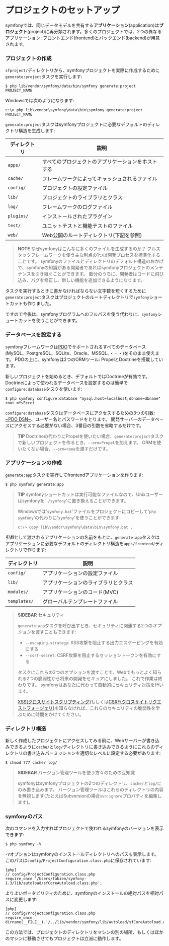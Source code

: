 プロジェクトのセットアップ
=========================

symfonyでは、同じデータモデルを共有する**アプリケーション**(application)は**プロジェクト**(project)に再分類されます。多くのプロジェクトでは、2つの異なるアプリケーション: フロントエンド(frontend)とバックエンド(backend)が用意されます。

### プロジェクトの作成

`sfproject/`ディレクトリから、symfonyプロジェクトを実際に作成するために`generate:project`タスクを実行します:

    $ php lib/vendor/symfony/data/bin/symfony generate:project PROJECT_NAME

Windowsでは次のようになります:

    c:\> php lib\vendor\symfony\data\bin\symfony generate:project PROJECT_NAME

`generate:project`タスクはsymfonyプロジェクトに必要なデフォルトのディレクトリ構造を生成します:

 | ディレクトリ | 説明
 | ----------- | ---------------------------------------------------
 | `apps/`     | すべてのプロジェクトのアプリケーションをホストする
 | `cache/`    | フレームワークによってキャッシュされるファイル
 | `config/`   | プロジェクトの設定ファイル
 | `lib/`      | プロジェクトのライブラリとクラス
 | `log/`      | フレームワークのログファイル
 | `plugins/`  | インストールされたプラグイン
 | `test/`     | ユニットテストと機能テストのファイル
 | `web/`      | Web公開のルートディレクトリ(下記を参照)

>**NOTE**
>なぜsymfonyはこんなに多くのファイルを生成するのか？
>フルスタックフレームワークを使う主な利点の1つは開発プロセスを標準化することです。
>symfonyのファイルとディレクトリのデフォルト構造のおかげで、symfonyの知識がある開発者であればsymfonyプロジェクトのメンテナンスを引き継ぐことができます。
>数分のうちに、開発者はコードに飛び込み、バグを修正し、新しい機能を追加できるようになります。

タスクを実行するときに書かなければならない文字数を短くするために`generate:project`タスクはプロジェクトのルートディレクトリで`symfony`ショートカットも作りました。

ですので今後は、symfonyプログラムへのフルパスを使う代わりに、`symfony`ショートカットを使うことができます。

### データベースを設定する

symfonyフレームワークは[PDO](http://www.php.net/PDO)でサポートされるすべてのデータベース(MySQL、PostgreSQL、SQLite、Oracle、MSSQL、・・・)をそのまま使えます。
PDOの上に、symfonyは2つのORMツール: PropelとDoctrineを搭載しています。

新しいプロジェクトを始めるとき、デフォルトではDoctrineが有効です。
Doctrineによって使われるデータベースを設定するのは簡単で`configure:database`タスクを使います:

    $ php symfony configure:database "mysql:host=localhost;dbname=dbname" root mYsEcret

`configure:database`タスクはデータベースにアクセスするための3つの引数: [~PDO DSN~](http://www.php.net/manual/pdo.drivers.php)、ユーザー名とパスワードをとります。
開発サーバーのデータベースにアクセスする必要がない場合、3番目の引数を省略するだけです。

>**TIP**
>Doctrineの代わりにPropelを使いたい場合、`generate:project`タスクで新しいプロジェクトを作るとき、`--orm=Propel`を加えます。
>ORMを使いたくない場合、`--orm=none`を渡すだけです。

### アプリケーションの作成

`generate:app`タスクを実行してfrontendアプリケーションを作ります:

    $ php symfony generate:app

>**TIP**
>symfonyショートカットは実行可能なファイルなので、Unixユーザーはsymfonyを'`./symfony`'に置き換えることができます。
>
>Windowsでは'`symfony.bat`'ファイルをプロジェクトにコピーして'`php symfony`'の代わりに'`symfony`'を使うことができます:
>
>     c:\> copy lib\vendor\symfony\data\bin\symfony.bat .

*引数*として渡されるアプリケーションの名前をもとに、`generate:app`タスクはアプリケーションに必要なデフォルトのディレクトリ構造を`apps/frontend/`ディレクトリで作ります:

 | ディレクトリ | 説明
 | ------------ | -------------------------------------
 | `config/`    | アプリケーションの設定ファイル
 | `lib/`       | アプリケーションのライブラリとクラス
 | `modules/`   | アプリケーションのコード(MVC)
 | `templates/` | グローバルテンプレートファイル

>**SIDEBAR**
>セキュリティ
>
>`generate:app`タスクを呼び出すとき、セキュリティに関連する2つの*オプション*を渡すこともできます:
>
>  * `--escaping-strategy`: XSS攻撃を阻止する出力エスケーピングを有効にする
>  * `--csrf-secret`: CSRF攻撃を阻止するセッショントークンを有効にする
>
>タスクにこれらの2つのオプションを渡すことで、Webでもっとよく知られる2つの脆弱性から将来の開発をセキュアにしました。
>これで作業は終わりです。
>symfonyはあなたに代わって自動的にセキュリティ対策を行います。
>
>[XSS(クロスサイトスクリプティング)](http://ja.wikipedia.org/wiki/クロスサイトスクリプティング)もしくは[CSRF(クロスサイトリクエストフォージェリ)](http://ja.wikipedia.org/wiki/クロスサイトリクエストフォージェリ)を知らなければ、これらのセキュリティの脆弱性を学ぶために時間をかけてください。

### ディレクトリ構造

新しく作成したプロジェクトにアクセスしてみる前に、Webサーバーが書き込みできるように`cache/`と`log/`ディレクトリに書き込みできるようにこれらのディレクトリの書き込みパーミッションを適切なレベルに設定する必要があります:

    $ chmod 777 cache/ log/

>**SIDEBAR**
>バージョン管理ツールを使う方々のための豆知識
>
>symfonyはsymfonyプロジェクトの2つのディレクトリ、`cache/`と`log/`にのみ書き込みます。
>バージョン管理ツールはこれらのディレクトリの内容を無視します(たとえばSubversionの場合`svn:ignore`プロパティを編集します)。

### symfonyのパス

次のコマンドを入力すればプロジェクトで使われるsymfonyのバージョンを表示できます:

    $ php symfony -V

`-V`オプションはsymfonyのインストールディレクトリへのパスも表示します。
このパスは`config/ProjectConfiguration.class.php`に保存されています:

    [php]
    // config/ProjectConfiguration.class.php
    require_once '/Users/fabien/symfony-1.3/lib/autoload/sfCoreAutoload.class.php';

よりよいポータビリティのために、symfonyのインストールの絶対パスを相対パスに変更します:

    [php]
    // config/ProjectConfiguration.class.php
    require_once dirname(__FILE__).'/../lib/vendor/symfony/lib/autoload/sfCoreAutoload.class.php';

この方法では、プロジェクトのディレクトリをマシンの別の場所、もしくはほかのマシンに移動させてもプロジェクトは立派に動作します。
